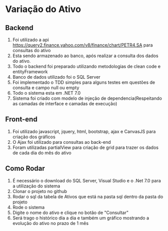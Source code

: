 # Variação do Ativo

## Backend
1. Foi utilizado a api https://query2.finance.yahoo.com/v8/finance/chart/PETR4.SA para consultas do ativo
2. Esta sendo armazenado ao banco, após realizar a consulta dos dados do ativo.
3. Todo o backend foi preparado utilizando metodologias de clean code e entityFramework
4. Banco de dados utilizado foi o SQL Server
5. Foi implementado o TDD simples para alguns testes em questões de consulta e campo null ou empty
6. Todo o sistema esta em .NET 7.0
7. Sistema foi criado com modelo de injeção de dependencia(Respeitando as camadas de interface e camadas de execução)

## Front-end
1. Foi utilizado javascript, jquery, html, bootstrap, ajax e CanvasJS para criação dos gráficos
2. O Ajax foi utilizado para consultas ao back-end
3. Foram utilizadas partialView para criação de grid para trazer os dados de cada dia do mês do ativo

## Como Rodar
1. É necessário o download do SQL Server, Visual Studio e o .Net 7.0 para a utilização do sistema
2. Clonar o projeto no github
3. Rodar o sql da tabela de Ativos que está na pasta sql dentro da pasta do projeto
4. Rode o sistema
5. Digite o nome do ativo e clique no botão de "Consultar"
6. Será trago o histórico dia a dia e também um gráfico mostrando a evolução do ativo no prazo de 1 mês

